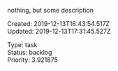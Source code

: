 
nothing, but some description

Created: 2019-12-13T16:43:54.517Z  
Updated: 2019-12-13T17:31:45.527Z

Type: task  
Status: backlog  
Priority: 3.921875
